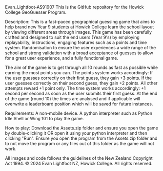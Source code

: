 Evan_Lightfoot-AS91907
This is the GitHub repository for the Howick College GeoGuesser Program.

Description: This is a fast-paced geographical guessing game that aims to help brand new Year 9 students at Howick College learn the school layout by viewing different areas through images. This game has been carefully crafted and designed to suit the end users (Year 9's) by employing replayability, instructions, engaging features such as a points and time system. Randomisation to ensure the user experiences a wide range of the school and strong validation with a broad acceptance of guesses to allow for a great user experience, and a fully functional game.

The aim of the game is to get through all 10 rounds as fast as possible while earning the most points you can.
The points system works accordingly: If the user guesses correctly on their first guess, they gain +3 points. If the user guesses correctly on their second guess, they gain +2 points. All other attempts reward +1 point only.
The time system works accordingly: +1 second per second as soon as the user submits their first guess. At the end of the game (round 10) the times are analysed and if applicable will overwrite a leaderboard position which will be saved for future instances.

Requirements: A non-mobile device. A python interpreter such as Python Idle Shell or Wing 101 to play the game.

How to play: Download the Assets.zip folder and ensure you open the game by double-clicking it OR open it using your python interpreter and then clicking "Run". Ensure you open the program from the Assets.zip folder and to not move the program or any files out of this folder as the game will not work.

All images and code follows the guidelines of the New Zealand Copyright Act 1994.
© 2024 Evan Lightfoot NZ, Howick College. All rights reserved.
